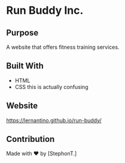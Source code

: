 # Run Buddy Inc.

## Purpose

A website that offers fitness training services.

## Built With

- HTML
- CSS
  this is actually confusing

## Website

https://lernantino.github.io/run-buddy/

## Contribution

Made with ❤️ by [StephonT.]

